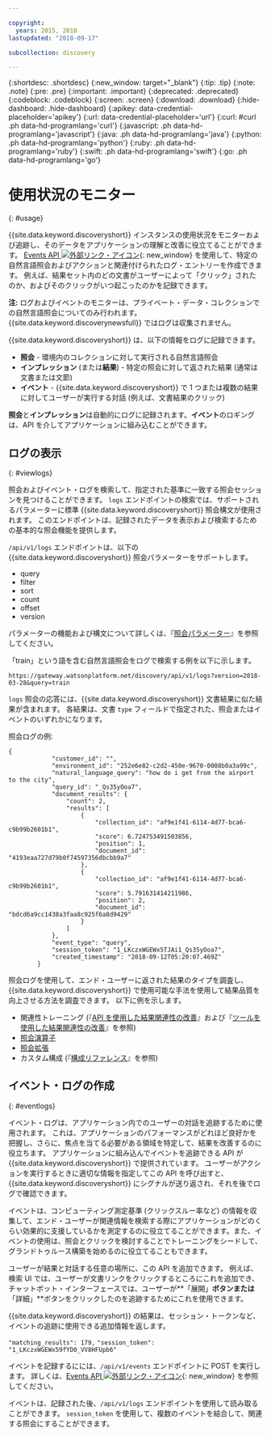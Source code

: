 ```yaml
---

copyright:
  years: 2015, 2018
lastupdated: "2018-09-17"

subcollection: discovery

---
```


{:shortdesc: .shortdesc}
{:new_window: target="_blank"}
{:tip: .tip}
{:note: .note}
{:pre: .pre}
{:important: .important}
{:deprecated: .deprecated}
{:codeblock: .codeblock}
{:screen: .screen}
{:download: .download}
{:hide-dashboard: .hide-dashboard}
{:apikey: data-credential-placeholder='apikey'} 
{:url: data-credential-placeholder='url'}
{:curl: #curl .ph data-hd-programlang='curl'}
{:javascript: .ph data-hd-programlang='javascript'}
{:java: .ph data-hd-programlang='java'}
{:python: .ph data-hd-programlang='python'}
{:ruby: .ph data-hd-programlang='ruby'}
{:swift: .ph data-hd-programlang='swift'}
{:go: .ph data-hd-programlang='go'}

# 使用状況のモニター
{: #usage}

{{site.data.keyword.discoveryshort}} インスタンスの使用状況をモニターおよび追跡し、そのデータをアプリケーションの理解と改善に役立てることができます。 [Events API ![外部リンク・アイコン](../../icons/launch-glyph.svg "外部リンク・アイコン")](https://{DomainName}/apidocs/discovery#create-event){: new_window} を使用して、特定の自然言語照会およびアクションと関連付けられたログ・エントリーを作成できます。 例えば、結果セット内のどの文書がユーザーによって「クリック」されたのか、およびそのクリックがいつ起こったのかを記録できます。

**注:** ログおよびイベントのモニターは、プライベート・データ・コレクションでの自然言語照会についてのみ行われます。 {{site.data.keyword.discoverynewsfull}} ではログは収集されません。

{{site.data.keyword.discoveryshort}} は、以下の情報をログに記録できます。
- **照会** - 環境内のコレクションに対して実行される自然言語照会 
- **インプレッション** (または**結果**) -  特定の照会に対して返された結果 (通常は文書または文節) 
- **イベント** - {{site.data.keyword.discoveryshort}} で 1 つまたは複数の結果に対してユーザーが実行する対話 (例えば、文書結果のクリック)

**照会**と**インプレッション**は自動的にログに記録されます。**イベント**のロギングは、API を介してアプリケーションに組み込むことができます。

## ログの表示
{: #viewlogs}

照会およびイベント・ログを検索して、指定された基準に一致する照会セッションを見つけることができます。 `logs` エンドポイントの検索では、サポートされるパラメーターに標準 {{site.data.keyword.discoveryshort}} 照会構文が使用されます。 このエンドポイントは、記録されたデータを表示および検索するための基本的な照会機能を提供します。  

`/api/v1/logs` エンドポイントは、以下の {{site.data.keyword.discoveryshort}} 照会パラメーターをサポートします。
- query 
- filter
- sort
- count 
- offset
- version

パラメーターの機能および構文について詳しくは、『[照会パラメーター](/docs/services/discovery?topic=discovery-query-parameters#query-parameters)』を参照してください。

「train」という語を含む自然言語照会をログで検索する例を以下に示します。

`https://gateway.watsonplatform.net/discovery/api/v1/logs?version=2018-03-28&query=train`

`logs` 照会の応答には、{{site.data.keyword.discoveryshort}} 文書結果に似た結果が含まれます。 各結果は、文書 `type` フィールドで指定された、照会またはイベントのいずれかになります。  

照会ログの例:

```
{
            "customer_id": "",
            "environment_id": "252e6e82-c2d2-450e-9670-0008b0a3a99c",
            "natural_language_query": "how do i get from the airport to the city",
            "query_id": "_Qs35yOoa7",
            "document_results": {
                "count": 2,
                "results": [
                    {
                        "collection_id": "af9e1f41-6114-4d77-bca6-c9b99b2601b1",
                        "score": 6.724753491503856,
                        "position": 1,
                        "document_id": "4193eaa727d79b0f74597356dbcbb9a7"
                    },
                    {
                        "collection_id": "af9e1f41-6114-4d77-bca6-c9b99b2601b1",
                        "score": 5.791631414211986,
                        "position": 2,
                        "document_id": "bdcd6a9cc1438a3faa8c925f6a8d9429"
                    }
                ]
            },
            "event_type": "query",
            "session_token": "1_LKczxWGEWx5TJAi1_Qs35yOoa7",
            "created_timestamp": "2018-09-12T05:20:07.469Z"
        }
```

照会ログを使用して、エンド・ユーザーに返された結果のタイプを調査し、{{site.data.keyword.discoveryshort}} で使用可能な手法を使用して結果品質を向上させる方法を調査できます。 以下に例を示します。 
- 関連性トレーニング (『[API を使用した結果関連性の改善](/docs/services/discovery?topic=discovery-improving-result-relevance-with-the-api#improving-result-relevance-with-the-api)』および『[ツールを使用した結果関連性の改善](/docs/services/discovery?topic=discovery-improving-result-relevance-with-the-tooling#improving-result-relevance-with-the-tooling)』を参照)
- [照会演算子](/docs/services/discovery?topic=discovery-query-operators#query-operators)
- [照会拡張](/docs/services/discovery?topic=discovery-query-concepts#query-expansion)
- カスタム構成 (『[構成リファレンス](/docs/services/discovery?topic=discovery-configref#configref)』を参照)

## イベント・ログの作成
{: #eventlogs}

イベント・ログは、アプリケーション内でのユーザーの対話を追跡するために使用されます。 これは、アプリケーションのパフォーマンスがどれほど良好かを把握し、さらに、焦点を当てる必要がある領域を特定して、結果を改善するのに役立ちます。 アプリケーションに組み込んでイベントを追跡できる API が {{site.data.keyword.discoveryshort}} で提供されています。 ユーザーがアクションを実行するときに適切な情報を指定してこの API を呼び出すと、{{site.data.keyword.discoveryshort}} にシグナルが送り返され、それを後でログで確認できます。 

イベントは、コンピューティング測定基準 (クリックスルー率など) の情報を収集して、エンド・ユーザーが関連情報を検索する際にアプリケーションがどのくらい効果的に支援しているかを測定するのに役立てることができます。また、イベントの使用は、照会とクリックを検討することでトレーニングをシードして、グランドトゥルース構築を始めるのに役立てることもできます。 

ユーザーが結果と対話する任意の場所に、この API を追加できます。 例えば、検索 UI では、ユーザーが文書リンクをクリックするところにこれを追加でき、チャットボット・インターフェースでは、ユーザーが**「展開」**ボタンまたは**「詳細」**ボタンをクリックしたのを追跡するためにこれを使用できます。

{{site.data.keyword.discoveryshort}} の結果は、セッション・トークンなど、イベントの追跡に使用できる追加情報を返します。 

`"matching_results": 179,`
`"session_token": "1_LKczxWGEWx59fYD0_VV8HFUpb6"`

イベントを記録するにには、`/api/v1/events` エンドポイントに POST を実行します。 詳しくは、[Events API ![外部リンク・アイコン](../../icons/launch-glyph.svg "外部リンク・アイコン")](https://{DomainName}/apidocs/discovery#create-event){: new_window} を参照してください。

イベントは、記録された後、`/api/v1/logs` エンドポイントを使用して読み取ることができます。 `session_token` を使用して、複数のイベントを結合して、関連する照会にすることができます。
